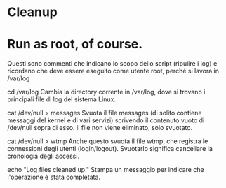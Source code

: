 # Cleanup
# Run as root, of course.
Questi sono commenti che indicano lo scopo dello script (ripulire i log) e ricordano che deve essere eseguito come utente root, perché si lavora in /var/log

cd /var/log
Cambia la directory corrente in /var/log, dove si trovano i principali file di log del sistema Linux.

cat /dev/null > messages
Svuota il file messages (di solito contiene messaggi del kernel e di vari servizi) scrivendo il contenuto vuoto di /dev/null sopra di esso. Il file non viene eliminato, solo svuotato.

cat /dev/null > wtmp
Anche questo svuota il file wtmp, che registra le connessioni degli utenti (login/logout). Svuotarlo significa cancellare la cronologia degli accessi.

echo "Log files cleaned up."
Stampa un messaggio per indicare che l'operazione è stata completata.